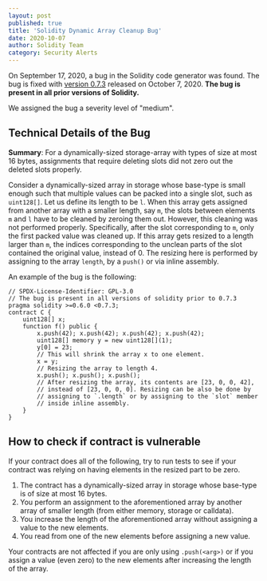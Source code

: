 ```yaml
---
layout: post
published: true
title: 'Solidity Dynamic Array Cleanup Bug'
date: 2020-10-07
author: Solidity Team
category: Security Alerts
---
```


On September 17, 2020, a bug in the Solidity code generator was found. The bug
is fixed with
[version 0.7.3](https://github.com/ethereum/solidity/releases/tag/v0.7.3)
released on October 7, 2020. **The bug is present in all prior versions of
Solidity.**

We assigned the bug a severity level of "medium".

## Technical Details of the Bug

**Summary**: For a dynamically-sized storage-array with types of size at most 16
bytes, assignments that require deleting slots did not zero out the deleted
slots properly.

Consider a dynamically-sized array in storage whose base-type is small enough
such that multiple values can be packed into a single slot, such as `uint128[]`.
Let us define its length to be `l`. When this array gets assigned from another
array with a smaller length, say `m`, the slots between elements `m` and `l`
have to be cleaned by zeroing them out. However, this cleaning was not performed
properly. Specifically, after the slot corresponding to `m`, only the first
packed value was cleaned up. If this array gets resized to a length larger than
`m`, the indices corresponding to the unclean parts of the slot contained the
original value, instead of 0. The resizing here is performed by assigning to the
array `length`, by a `push()` or via inline assembly.

An example of the bug is the following:

```solidity
// SPDX-License-Identifier: GPL-3.0
// The bug is present in all versions of solidity prior to 0.7.3
pragma solidity >=0.6.0 <0.7.3;
contract C {
    uint128[] x;
    function f() public {
        x.push(42); x.push(42); x.push(42); x.push(42);
        uint128[] memory y = new uint128[](1);
        y[0] = 23;
        // This will shrink the array x to one element.
        x = y;
        // Resizing the array to length 4.
        x.push(); x.push(); x.push();
        // After resizing the array, its contents are [23, 0, 0, 42],
        // instead of [23, 0, 0, 0]. Resizing can be also be done by
        // assigning to `.length` or by assigning to the `slot` member
        // inside inline assembly.
    }
}
```

## How to check if contract is vulnerable

If your contract does all of the following, try to run tests to see if your
contract was relying on having elements in the resized part to be zero.

1. The contract has a dynamically-sized array in storage whose base-type is of
   size at most 16 bytes.
2. You perform an assignment to the aforementioned array by another array of
   smaller length (from either memory, storage or calldata).
3. You increase the length of the aforementioned array without assigning a value
   to the new elements.
4. You read from one of the new elements before assigning a new value.

Your contracts are not affected if you are only using `.push(<arg>)` or if you
assign a value (even zero) to the new elements after increasing the length of
the array.
